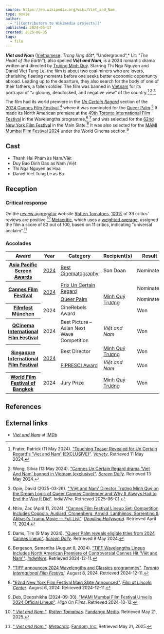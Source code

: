 ```yaml
---
source: https://en.wikipedia.org/wiki/Viet_and_Nam
type: movie
author:
  - "[[Contributors to Wikimedia projects]]"
published: 2024-05-17
created: 2025-08-05
tags:
  - film
---
```

***Viet and Nam*** ([Vietnamese](https://en.wikipedia.org/wiki/Vietnamese_language "Vietnamese language"): *Trong lòng đất**, "Underground",* Lit: *"The Heart of the Earth"*), also spelled ***Việt and Nam***, is a 2024 romantic drama written and directed by [Trương Minh Quý](https://en.wikipedia.org/wiki/Minh_Qu%C3%BD_Tr%C6%B0%C6%A1ng "Minh Quý Trương"). Starring Thi Nga Nguyen and Daniel Viet Tung Le, the film is about two coal miners who are lovers, cherishing fleeting moments before one seeks better economic opportunity abroad. Leading up to the departure, they also search for the body of one of their fathers, a fallen soldier. The film was banned in [Vietnam](https://en.wikipedia.org/wiki/Vietnam "Vietnam") for its portrayal of “a gloomy, deadlocked, and negative view” of the country.[^1] [^2] [^3]

The film had its world premiere in the *[Un Certain Regard](https://en.wikipedia.org/wiki/Un_Certain_Regard "Un Certain Regard")* section of the [2024 Cannes Film Festival](https://en.wikipedia.org/wiki/2024_Cannes_Film_Festival "2024 Cannes Film Festival"),[^4] where it was nominated for the [Queer Palm](https://en.wikipedia.org/wiki/Queer_Palm "Queer Palm").[^5] It made its North American premiere at the [49th Toronto International Film Festival](https://en.wikipedia.org/wiki/2024_Toronto_International_Film_Festival "2024 Toronto International Film Festival") in the Wavelengths programme,[^6] [^7] and was selected for the [62nd New York Film Festival](https://en.wikipedia.org/wiki/2024_New_York_Film_Festival "2024 New York Film Festival") in the Main Slate.[^8] It was also selected for the [MAMI Mumbai Film Festival 2024](https://en.wikipedia.org/wiki/MAMI_Mumbai_Film_Festival_2024 "MAMI Mumbai Film Festival 2024") under the World Cinema section.[^9]

## Cast

- Thanh Hai Pham as Nam/Việt
- Duy Bao Dinh Dao as Nam /Việt
- Thi Nga Nguyen as Hoa
- Daniel Viet Tung Le as Ba

## Reception

### Critical response

On the [review aggregator](https://en.wikipedia.org/wiki/Review_aggregator "Review aggregator") website [Rotten Tomatoes](https://en.wikipedia.org/wiki/Rotten_Tomatoes "Rotten Tomatoes"), [100%](https://en.wikipedia.org/wiki/List_of_films_with_a_100%25_rating_on_Rotten_Tomatoes "List of films with a 100% rating on Rotten Tomatoes") of 33 critics' reviews are positive.[^10] [Metacritic](https://en.wikipedia.org/wiki/Metacritic "Metacritic"), which uses a [weighted average](https://en.wikipedia.org/wiki/Weighted_arithmetic_mean "Weighted arithmetic mean"), assigned the film a score of 83 out of 100, based on 11 critics, indicating "universal acclaim".[^11]

### Accolades

<table><thead><tr><th>Award</th><th>Year</th><th>Category</th><th>Recipient(s)</th><th>Result</th><th><abbr>Ref.</abbr></th></tr></thead><tbody><tr><th><a href="https://en.wikipedia.org/wiki/Asia_Pacific_Screen_Awards">Asia Pacific Screen Awards</a></th><td><a href="https://en.wikipedia.org/wiki/17th_Asia_Pacific_Screen_Awards">2024</a></td><td><a href="https://en.wikipedia.org/wiki/Asia_Pacific_Screen_Award_for_Best_Cinematographer">Best Cinematography</a></td><td>Son Doan</td><td>Nominated</td><td><sup><a href="https://en.wikipedia.org/wiki/#fn:12">12</a></sup></td></tr><tr><th rowspan="2"><a href="https://en.wikipedia.org/wiki/Cannes_Film_Festival">Cannes Film Festival</a></th><td rowspan="2"><a href="https://en.wikipedia.org/wiki/2024_Cannes_Film_Festival">2024</a></td><td><a href="https://en.wikipedia.org/wiki/Un_Certain_Regard">Prix Un Certain Regard</a></td><td rowspan="3"><a href="https://en.wikipedia.org/wiki/Minh_Qu%C3%BD_Tr%C6%B0%C6%A1ng">Minh Quý Trương</a></td><td>Nominated</td><td><sup><a href="https://en.wikipedia.org/wiki/#fn:13">13</a></sup> <sup><a href="https://en.wikipedia.org/wiki/#fn:14">14</a></sup></td></tr><tr><td><a href="https://en.wikipedia.org/wiki/Queer_Palm">Queer Palm</a></td><td>Nominated</td><td><sup><a href="https://en.wikipedia.org/wiki/#fn:5">5</a></sup></td></tr><tr><th><a href="https://en.wikipedia.org/wiki/Filmfest_M%C3%BCnchen">Filmfest München</a></th><td>2024</td><td>CineRebels Award</td><td>Won</td><td><sup><a href="https://en.wikipedia.org/wiki/#fn:15">15</a></sup></td></tr><tr><th><a href="https://en.wikipedia.org/wiki/QCinema_International_Film_Festival">QCinema International Film Festival</a></th><td>2024</td><td>Best Picture – Asian Next Wave Competition</td><td><i>Việt and Nam</i></td><td>Won</td><td><sup><a href="https://en.wikipedia.org/wiki/#fn:16">16</a></sup></td></tr><tr><th rowspan="2"><a href="https://en.wikipedia.org/wiki/Singapore_International_Film_Festival">Singapore International Film Festival</a></th><td rowspan="2"><a href="https://en.wikipedia.org/wiki/35th_Singapore_International_Film_Festival">2024</a></td><td>Best Director</td><td><a href="https://en.wikipedia.org/wiki/Minh_Qu%C3%BD_Tr%C6%B0%C6%A1ng">Minh Quý Trương</a></td><td>Won</td><td rowspan="2"><sup><a href="https://en.wikipedia.org/wiki/#fn:17">17</a></sup> <sup><a href="https://en.wikipedia.org/wiki/#fn:18">18</a></sup></td></tr><tr><td><a href="https://en.wikipedia.org/wiki/International_Federation_of_Film_Critics">FIPRESCI Award</a></td><td><i>Việt and Nam</i></td><td>Won</td></tr><tr><th><a href="https://en.wikipedia.org/wiki/World_Film_Festival_of_Bangkok">World Film Festival of Bangkok</a></th><td>2024</td><td>Jury Prize</td><td><a href="https://en.wikipedia.org/wiki/Minh_Qu%C3%BD_Tr%C6%B0%C6%A1ng">Minh Quý Trương</a></td><td>Won</td><td><sup><a href="https://en.wikipedia.org/wiki/#fn:19">19</a></sup></td></tr></tbody></table>

## References

## External links

- [*Viet and Nam*](https://www.imdb.com/title/tt32086052/) at [IMDb](https://en.wikipedia.org/wiki/IMDb_\(identifier\) "IMDb (identifier)")

[^1]: Frater, Patrick (11 May 2024). ["Touching Teaser Revealed for Un Certain Regard's 'Viet and Nam' (EXCLUSIVE)"](https://variety.com/2024/film/news/cannes-un-certain-regard-viet-and-nam-trailer-1235999411/). *[Variety](https://en.wikipedia.org/wiki/Variety_\(magazine\) "Variety (magazine)")*. Retrieved 11 May 2024.

[^2]: Wong, Silvia (13 May 2024). ["Cannes Un Certain Regard drama 'Viet And Nam' banned in Vietnam (exclusive)"](https://www.screendaily.com/news/cannes-un-certain-regard-drama-viet-and-nam-banned-in-vietnam-exclusive/5193368.article). *[Screen Daily](https://en.wikipedia.org/wiki/Screen_International "Screen International")*. Retrieved 13 May 2024.

[^3]: Opie, David (2025-03-26). ["'Việt and Nam' Director Trương Minh Quý on the Dream Logic of Queer Cannes Contender and Why It Always Had to End the Way It Did"](https://www.indiewire.com/features/interviews/viet-and-nam-director-truong-minh-quy-logic-ending-1235111234/). *IndieWire*. Retrieved 2025-06-01.

[^4]: Ntim, Zac (April 11, 2024). ["Cannes Film Festival Lineup Set: Competition Includes Coppola, Audiard, Cronenberg, Arnold, Lanthimos, Sorrentino & Abbasi's Trump Movie — Full List"](https://deadline.com/2024/04/cannes-film-festival-lineup-2024-live-francis-ford-coppola-thierry-fremaux-1235881376/). *[Deadline Hollywood](https://en.wikipedia.org/wiki/Deadline_Hollywood "Deadline Hollywood")*. Retrieved April 11, 2024.

[^5]: Dams, Tim (9 May 2024). ["Queer Palm reveals eligible titles from 2024 Cannes lineup"](https://www.screendaily.com/news/queer-palm-reveals-eligible-titles-from-2024-cannes-lineup/5193204.article). *[Screen Daily](https://en.wikipedia.org/wiki/Screen_International "Screen International")*. Retrieved 9 May 2024.

[^6]: Bergeson, Samantha (August 8, 2024). ["TIFF Wavelengths Lineup Includes North American Premiere of Controversial Cannes Hit 'Viêt and Nam'"](https://www.indiewire.com/news/festivals/tiff-2024-wavelengths-classics-lineup-1235033800/). *[IndieWire](https://en.wikipedia.org/wiki/IndieWire "IndieWire")*. Retrieved 2024-12-11.

[^7]: ["TIFF announces 2024 Wavelengths and Classics programmes"](https://tiff.net/press/news/tiff-announces-2024-wavelengths-and-classics-programmes). *[Toronto International Film Festival](https://en.wikipedia.org/wiki/Toronto_International_Film_Festival "Toronto International Film Festival")*. August 8, 2024. Retrieved 2024-12-11.

[^8]: ["62nd New York Film Festival Main Slate Announced"](https://www.filmlinc.org/nyff2024/daily/62nd-new-york-film-festival-main-slate-announced/). *[Film at Lincoln Center](https://en.wikipedia.org/wiki/Film_at_Lincoln_Center "Film at Lincoln Center")*. August 6, 2024. Retrieved 2024-12-11.

[^9]: Deb, Deepshikha (2024-09-30). ["MAMI Mumbai Film Festival Unveils 2024 Official Lineup"](https://www.highonfilms.com/mami-mumbai-film-festival-unveils-2024-official-lineup/). *High On Films*. Retrieved 2024-10-12.

[^10]: [" *Viet and Nam* "](https://www.rottentomatoes.com/m/viet_and_nam). *[Rotten Tomatoes](https://en.wikipedia.org/wiki/Rotten_Tomatoes "Rotten Tomatoes")*. [Fandango Media](https://en.wikipedia.org/wiki/Fandango_Media "Fandango Media"). Retrieved May 21, 2025.

[^11]: [" *Viet and Nam* "](https://www.metacritic.com/movie/viet-and-nam). *[Metacritic](https://en.wikipedia.org/wiki/Metacritic "Metacritic")*. [Fandom, Inc.](https://en.wikipedia.org/wiki/Fandom_\(website\)#Fandom,_Inc. "Fandom (website)") Retrieved May 21, 2025.

[^12]: Frater, Patrick (2024-10-16). ["'All We Imagine as Light' and 'April' Lead Nominations for Asia Pacific Screen Awards"](https://variety.com/2024/film/news/asia-pacific-scren-awards-nominations-all-we-imagine-as-light-april-1236179484/). *Variety*. Retrieved 2024-12-11.

[^13]: ["The films of the Official Selection 2024"](https://www.festival-cannes.com/en/press/press-releases/the-films-of-the-official-selection-2024/). *Festival de Cannes*. 2024-04-11. Retrieved 2024-12-11.

[^14]: Khaldi, Tarik (2024-05-22). ["Việt And Nam as seen by Minh Quý Trương"](https://www.festival-cannes.com/en/2024/viet-and-nam-as-seen-by-minh-quy-truong/). *Festival de Cannes*. Retrieved 2024-12-11.

[^15]: Blaney, Martin (8 July 2024). ["Munich festival's admissions rise as 'To A Land Unknown' leads winners"](https://www.screendaily.com/news/munich-festivals-admissions-rise-as-to-a-land-unknown-leads-winners/5195275.article). *[Screen Daily](https://en.wikipedia.org/wiki/Screen_International "Screen International")*. Retrieved 2024-12-11.

[^16]: Ramachandran, Naman (2024-11-13). ["'Viet and Nam,' 'Don't Cry, Butterfly' Among Winners at Philippines' QCinema Festival"](https://variety.com/2024/film/news/viet-and-nam-dont-cry-butterfly-philippines-qcinema-festival-2024-winners-1236208788/). *[Variety](https://en.wikipedia.org/wiki/Variety_\(magazine\) "Variety (magazine)")*. Retrieved 2024-12-11.

[^17]: ["35th Singapore International Film Festival Closes with Record-breaking Box Office, Celebrates Excellence in Asian Cinema at Silver Screen Awards"](https://sgiff.com/press-office/35th-sgiff-silver-screen-awards-2024/). *Singapore International Film Festival*. December 9, 2024. Retrieved 2024-12-11.

[^18]: Merican, Sara (December 9, 2024). ["Singapore Film Fest Closes With Highest-Ever Box Office Earnings; 'Mongrel' Wins Best Asian Feature Film"](https://deadline.com/2024/12/singapore-film-fest-closes-highest-box-office-earnings-mongrel-best-asian-feature-1236198358/). *[Deadline Hollywood](https://en.wikipedia.org/wiki/Deadline_Hollywood "Deadline Hollywood")*. Retrieved 2024-12-11.

[^19]: Ajanapanya, Nongluck (2024-11-18). ["Bangkok Film Festival wraps with awards for world cinema wonders"](https://www.nationthailand.com/life/entertainment/40043387). *[The Nation](https://en.wikipedia.org/wiki/The_Nation_\(Thailand\) "The Nation (Thailand)")*. Retrieved 2024-12-11.